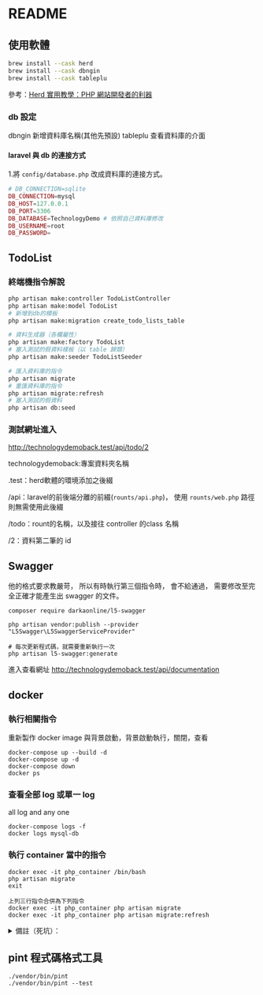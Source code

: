 # README

## 使用軟體

~~~bash
brew install --cask herd
brew install --cask dbngin
brew install --cask tableplu
~~~
參考：[Herd 實用教學：PHP 網站開發者的利器](https://kamadiam.com/what-is-herd/)

### db 設定

dbngin 新增資料庫名稱(其他先預設)
tableplu 查看資料庫的介面

#### laravel 與 db 的連接方式

1.將 `config/database.php` 改成資料庫的連接方式。

~~~php
# DB_CONNECTION=sqlite
DB_CONNECTION=mysql
DB_HOST=127.0.0.1
DB_PORT=3306
DB_DATABASE=TechnologyDemo # 依照自己資料庫修改
DB_USERNAME=root
DB_PASSWORD=
~~~

## TodoList

### 終端機指令解說
~~~bash
php artisan make:controller TodoListController
php artisan make:model TodoList
# 新增到db的模板
php artisan make:migration create_todo_lists_table

# 資料生成器（各欄屬性）
php artisan make:factory TodoList
# 塞入測試的假資料樣板（以 table 歸類）
php artisan make:seeder TodoListSeeder

# 匯入資料庫的指令
php artisan migrate
# 重匯資料庫的指令
php artisan migrate:refresh
# 塞入測試的假資料
php artisan db:seed
~~~

### 測試網址進入
http://technologydemoback.test/api/todo/2

technologydemoback:專案資料夾名稱

.test：herd軟體的環境添加之後綴

/api：laravel的前後端分離的前綴(`rounts/api.php`)，
使用 `rounts/web.php` 路徑則無需使用此後綴

/todo：rount的名稱，以及接往 controller 的class 名稱

/2：資料第二筆的 id

## Swagger
他的格式要求教嚴苛，
所以有時執行第三個指令時，
會不給通過，
需要修改至完全正確才能產生出 swagger 的文件。

~~~
composer require darkaonline/l5-swagger

php artisan vendor:publish --provider "L5Swagger\L5SwaggerServiceProvider"

# 每次更新程式碼，就需要重新執行一次
php artisan l5-swagger:generate
~~~

進入查看網址
http://technologydemoback.test/api/documentation

## docker

### 執行相關指令
重新製作 docker image 與背景啟動，背景啟動執行，關閉，查看

~~~
docker-compose up --build -d
docker-compose up -d
docker-compose down
docker ps     
~~~

### 查看全部 log 或單一 log
all log and any one

~~~
docker-compose logs -f
docker logs mysql-db
~~~

### 執行 container 當中的指令

~~~
docker exec -it php_container /bin/bash
php artisan migrate
exit

上列三行指令合併為下列指令
docker exec -it php_container php artisan migrate
docker exec -it php_container php artisan migrate:refresh
~~~

<details>
<summary>備註（死坑）：</summary>

MySQL8 不能使用下列資料格式
~~~
DB_USERNAME=root
DB_PASSWORD=
~~~
所以在 `.env` 當中需要修改

</details>

## pint 程式碼格式工具

~~~
./vendor/bin/pint
./vendor/bin/pint --test
~~~
